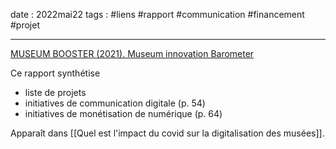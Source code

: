 date : 2022mai22
tags : #liens #rapport #communication #financement #projet 

---------
[MUSEUM BOOSTER (2021). Museum innovation Barometer](https://museumbooster.com/wp-content/uploads/2021/08/Museum-Innovation-Barometer-2021.pdf)

Ce rapport synthétise 

- liste de projets 
- initiatives de communication digitale (p. 54)
- initiatives de monétisation de numérique (p. 64)

Apparaît dans [[Quel est l'impact du covid sur la digitalisation des musées]]. 
